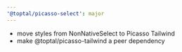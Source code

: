 ```yaml
---
'@toptal/picasso-select': major
---
```


- move styles from NonNativeSelect to Picasso Tailwind
- make @toptal/picasso-tailwind a peer dependency
